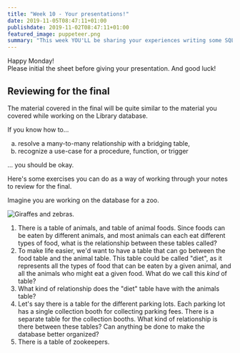 ```yaml
---
title: "Week 10 - Your presentations!"
date: 2019-11-05T08:47:11+01:00
publishdate: 2019-11-02T08:47:11+01:00
featured_image: puppeteer.png
summary: "This week YOU'LL be sharing your experiences writing some SQL code."
---
```

<section>
  <div class="grid-x">
    <div class="cell large-10 large-offset-1">Happy Monday!</div>
  </div>
</section>

<section>
  <div class="grid-x">
    <div class="cell large-10 large-offset-1">Please initial the sheet before giving your presentation. And good luck!</div>
  </div>
</section>

<section>
  <div class="grid-x">
    <div class="cell large-10 large-offset-1">
      <h2 class="h2">Reviewing for the final</h2>
      <p>The material covered in the final will be quite similar to the material you covered while working on the Library database.</p>
      <p>If you know how to... </p>
        <ol style="list-style-type:lower-alpha">
          <li>resolve a many-to-many relationship with a bridging table,</li>
          <li>recognize a use-case for a procedure, function, or trigger</li>
        </ol>
        <p>... you should be okay.</p>
    </div>
  </div>
</section>

<section>
  <div class="grid-x">
    <div class="cell large-10 large-offset-1">
      <p>Here's some exercises you can do as a way of working through your notes to review for the final.</p>
      <p>Imagine you are working on the database for a zoo.</p>
      <img src="/images/zoo.jpg" alt="Giraffes and zebras.">
      <ol>
        <li>There is a table of animals, and table of animal foods. Since foods can be eaten by different animals, and most animals can each eat different types of food, what is the relationship between these tables called?</li>
        <li>To make life easier, we'd want to have a table that can go between the food table and the animal table. This table could be called "diet", as it represents all the types of food that can be eaten by a given animal, and all the animals who might eat a given food. What do we call this <em>kind</em> of table?</li>
        <li>What kind of relationship does the "diet" table have with the animals table?</li>
        <li>Let's say there is a table for the different parking lots. Each parking lot has a single collection booth for collecting parking fees. There is a separate table for the collection booths. What kind of relationship is there between these tables? Can anything be done to make the database better organized?</li>
        <li>There is a table of zookeepers. </li>
      </ol>
    </div>
  </div>
</section>